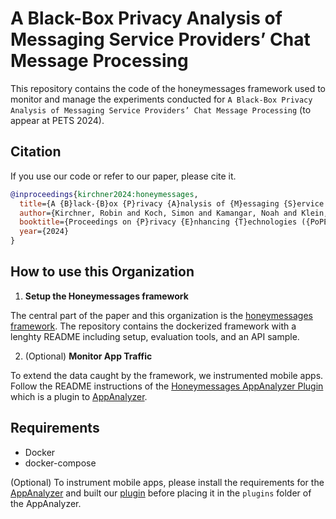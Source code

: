 # A Black-Box Privacy Analysis of Messaging Service Providers’ Chat Message Processing

This repository contains the code of the honeymessages framework used to monitor and manage the experiments conducted for `A Black-Box Privacy Analysis of Messaging Service Providers’ Chat Message Processing` (to appear at PETS 2024).

## Citation

If you use our code or refer to our paper, please cite it.

```bibtex
@inproceedings{kirchner2024:honeymessages,
  title={A {B}lack-{B}ox {P}rivacy {A}nalysis of {M}essaging {S}ervice {P}roviders' {C}hat {M}essage {P}rocessing},
  author={Kirchner, Robin and Koch, Simon and Kamangar, Noah and Klein, David and Johns, Martin},
  booktitle={Proceedings on {P}rivacy {E}nhancing {T}echnologies ({PoPETs})},
  year={2024}
}
```

## How to use this Organization

1. **Setup the Honeymessages framework**

The central part of the paper and this organization is the [honeymessages framework](https://github.com/honeymessages/honeymessages-framework).
The repository contains the dockerized framework with a lenghty README including setup, evaluation tools, and an API sample.

2. (Optional) **Monitor App Traffic**

To extend the data caught by the framework, we instrumented mobile apps.
Follow the README instructions of the [Honeymessages AppAnalyzer Plugin](https://github.com/honeymessages/honeymessages-appanalyzer-plugin) which is a plugin to [AppAnalyzer](https://github.com/simkoc/scala-appanalyzer).

## Requirements

- Docker
- docker-compose

(Optional) To instrument mobile apps, please install the requirements for the [AppAnalyzer](https://github.com/simkoc/scala-appanalyzer) and built our [plugin](https://github.com/honeymessages/honeymessages-appanalyzer-plugin) before placing it in the `plugins` folder of the AppAnalyzer.
